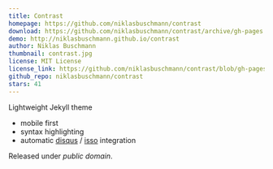 ```yaml
---
title: Contrast
homepage: https://github.com/niklasbuschmann/contrast
download: https://github.com/niklasbuschmann/contrast/archive/gh-pages.zip
demo: http://niklasbuschmann.github.io/contrast
author: Niklas Buschmann
thumbnail: contrast.jpg
license: MIT License
license_link: https://github.com/niklasbuschmann/contrast/blob/gh-pages/LICENSE.md
github_repo: niklasbuschmann/contrast
stars: 41
---
```


Lightweight Jekyll theme

- mobile first
- syntax highlighting
- automatic [disqus](https://disqus.com/) /
  [isso](http://posativ.org/isso/) integration

Released under *public domain*.
